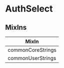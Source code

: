 # AuthSelect

## MixIns

<!-- @vuese:AuthSelect:mixIns:start -->
|MixIn|
|---|
|commonCoreStrings|
|commonUserStrings|

<!-- @vuese:AuthSelect:mixIns:end -->
